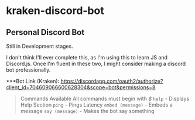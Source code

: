 # kraken-discord-bot

## Personal Discord Bot

Still in Development stages.

I don't think I'll ever complete this, as I'm using this to learn JS and Discord.js. Once I'm fluent in these two, I might consider making a discord bot professionally.

***Bot Link (Kraken): https://discordapp.com/oauth2/authorize?client_id=704609066600628304&scope=bot&permissions=8

> Commands Available
All commands must begin with _$_
`help` - Displays Help Section
`ping` - Pings Latency
`embed (message)` - Embeds a message
`say (message)` - Makes the bot say something
